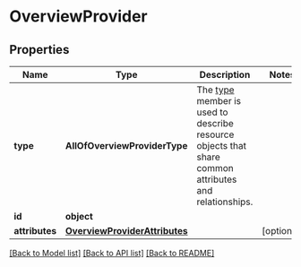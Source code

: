 # OverviewProvider

## Properties
Name | Type | Description | Notes
------------ | ------------- | ------------- | -------------
**type** | **AllOfOverviewProviderType** | The [type](https://jsonapi.org/format/#document-resource-object-identification) member is used to describe resource objects that share common attributes and relationships. | 
**id** | **object** |  | 
**attributes** | [**OverviewProviderAttributes**](OverviewProviderAttributes.md) |  | [optional] 

[[Back to Model list]](../README.md#documentation-for-models) [[Back to API list]](../README.md#documentation-for-api-endpoints) [[Back to README]](../README.md)

